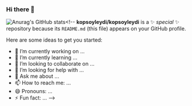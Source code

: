 ### Hi there 👋

![Anurag's GitHub stats](https://github-readme-stats.vercel.app/api?username=kopsoyleydi&show_icons=true&theme=transparent)<!--
**kopsoyleydi/kopsoyleydi** is a ✨ _special_ ✨ repository because its `README.md` (this file) appears on your GitHub profile.

Here are some ideas to get you started:

- 🔭 I’m currently working on ...
- 🌱 I’m currently learning ...
- 👯 I’m looking to collaborate on ...
- 🤔 I’m looking for help with ...
- 💬 Ask me about ...
- 📫 How to reach me: ...
- 😄 Pronouns: ...
- ⚡ Fun fact: ...
-->
